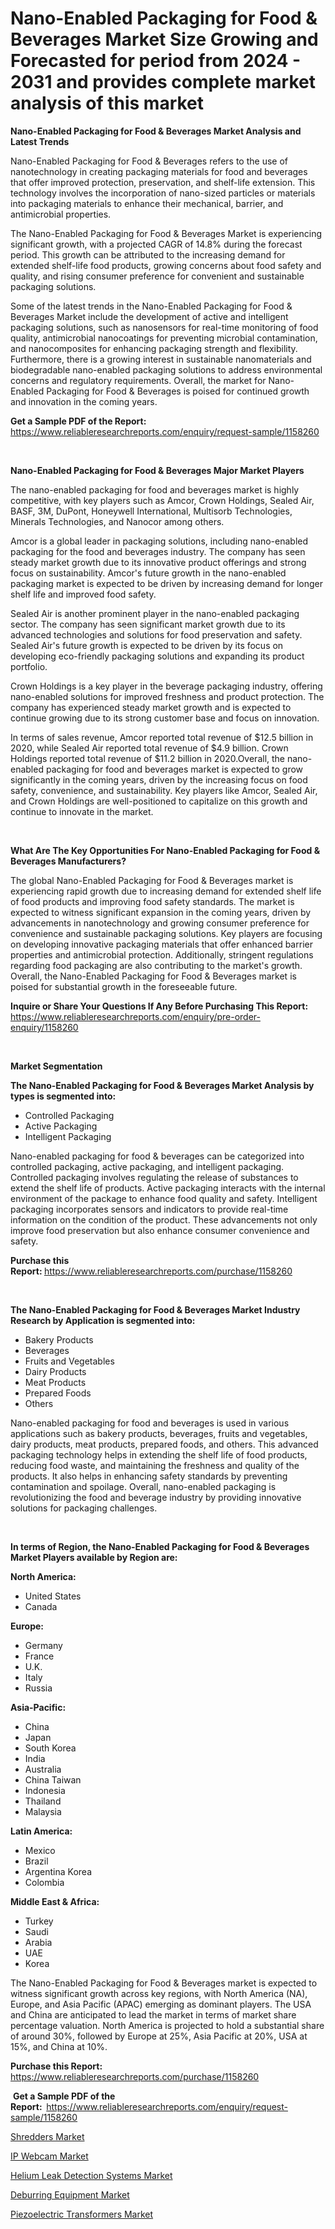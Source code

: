 <p><h1>Nano-Enabled Packaging for Food & Beverages Market Size Growing and Forecasted for period from 2024 - 2031 and provides complete market analysis of this market</h1></p><p><strong>Nano-Enabled Packaging for Food & Beverages Market Analysis and Latest Trends</strong></p>
<p><p>Nano-Enabled Packaging for Food & Beverages refers to the use of nanotechnology in creating packaging materials for food and beverages that offer improved protection, preservation, and shelf-life extension. This technology involves the incorporation of nano-sized particles or materials into packaging materials to enhance their mechanical, barrier, and antimicrobial properties.</p><p>The Nano-Enabled Packaging for Food & Beverages Market is experiencing significant growth, with a projected CAGR of 14.8% during the forecast period. This growth can be attributed to the increasing demand for extended shelf-life food products, growing concerns about food safety and quality, and rising consumer preference for convenient and sustainable packaging solutions.</p><p>Some of the latest trends in the Nano-Enabled Packaging for Food & Beverages Market include the development of active and intelligent packaging solutions, such as nanosensors for real-time monitoring of food quality, antimicrobial nanocoatings for preventing microbial contamination, and nanocomposites for enhancing packaging strength and flexibility. Furthermore, there is a growing interest in sustainable nanomaterials and biodegradable nano-enabled packaging solutions to address environmental concerns and regulatory requirements. Overall, the market for Nano-Enabled Packaging for Food & Beverages is poised for continued growth and innovation in the coming years.</p></p>
<p><strong>Get a Sample PDF of the Report:&nbsp;</strong> <a href="https://www.reliableresearchreports.com/enquiry/request-sample/1158260">https://www.reliableresearchreports.com/enquiry/request-sample/1158260</a></p>
<p>&nbsp;</p>
<p><strong>Nano-Enabled Packaging for Food & Beverages Major Market Players</strong></p>
<p><p>The nano-enabled packaging for food and beverages market is highly competitive, with key players such as Amcor, Crown Holdings, Sealed Air, BASF, 3M, DuPont, Honeywell International, Multisorb Technologies, Minerals Technologies, and Nanocor among others.</p><p>Amcor is a global leader in packaging solutions, including nano-enabled packaging for the food and beverages industry. The company has seen steady market growth due to its innovative product offerings and strong focus on sustainability. Amcor's future growth in the nano-enabled packaging market is expected to be driven by increasing demand for longer shelf life and improved food safety.</p><p>Sealed Air is another prominent player in the nano-enabled packaging sector. The company has seen significant market growth due to its advanced technologies and solutions for food preservation and safety. Sealed Air's future growth is expected to be driven by its focus on developing eco-friendly packaging solutions and expanding its product portfolio.</p><p>Crown Holdings is a key player in the beverage packaging industry, offering nano-enabled solutions for improved freshness and product protection. The company has experienced steady market growth and is expected to continue growing due to its strong customer base and focus on innovation.</p><p>In terms of sales revenue, Amcor reported total revenue of $12.5 billion in 2020, while Sealed Air reported total revenue of $4.9 billion. Crown Holdings reported total revenue of $11.2 billion in 2020.Overall, the nano-enabled packaging for food and beverages market is expected to grow significantly in the coming years, driven by the increasing focus on food safety, convenience, and sustainability. Key players like Amcor, Sealed Air, and Crown Holdings are well-positioned to capitalize on this growth and continue to innovate in the market.</p></p>
<p>&nbsp;</p>
<p><strong>What Are The Key Opportunities For Nano-Enabled Packaging for Food & Beverages Manufacturers?</strong></p>
<p><p>The global Nano-Enabled Packaging for Food & Beverages market is experiencing rapid growth due to increasing demand for extended shelf life of food products and improving food safety standards. The market is expected to witness significant expansion in the coming years, driven by advancements in nanotechnology and growing consumer preference for convenience and sustainable packaging solutions. Key players are focusing on developing innovative packaging materials that offer enhanced barrier properties and antimicrobial protection. Additionally, stringent regulations regarding food packaging are also contributing to the market's growth. Overall, the Nano-Enabled Packaging for Food & Beverages market is poised for substantial growth in the foreseeable future.</p></p>
<p><strong>Inquire or Share Your Questions If Any Before Purchasing This Report:</strong> <a href="https://www.reliableresearchreports.com/enquiry/pre-order-enquiry/1158260">https://www.reliableresearchreports.com/enquiry/pre-order-enquiry/1158260</a></p>
<p>&nbsp;</p>
<p><strong>Market Segmentation</strong></p>
<p><strong>The Nano-Enabled Packaging for Food & Beverages Market Analysis by types is segmented into:</strong></p>
<p><ul><li>Controlled Packaging</li><li>Active Packaging</li><li>Intelligent Packaging</li></ul></p>
<p><p>Nano-enabled packaging for food & beverages can be categorized into controlled packaging, active packaging, and intelligent packaging. Controlled packaging involves regulating the release of substances to extend the shelf life of products. Active packaging interacts with the internal environment of the package to enhance food quality and safety. Intelligent packaging incorporates sensors and indicators to provide real-time information on the condition of the product. These advancements not only improve food preservation but also enhance consumer convenience and safety.</p></p>
<p><strong>Purchase this Report:&nbsp;</strong><a href="https://www.reliableresearchreports.com/purchase/1158260">https://www.reliableresearchreports.com/purchase/1158260</a></p>
<p>&nbsp;</p>
<p><strong>The Nano-Enabled Packaging for Food & Beverages Market Industry Research by Application is segmented into:</strong></p>
<p><ul><li>Bakery Products</li><li>Beverages</li><li>Fruits and Vegetables</li><li>Dairy Products</li><li>Meat Products</li><li>Prepared Foods</li><li>Others</li></ul></p>
<p><p>Nano-enabled packaging for food and beverages is used in various applications such as bakery products, beverages, fruits and vegetables, dairy products, meat products, prepared foods, and others. This advanced packaging technology helps in extending the shelf life of food products, reducing food waste, and maintaining the freshness and quality of the products. It also helps in enhancing safety standards by preventing contamination and spoilage. Overall, nano-enabled packaging is revolutionizing the food and beverage industry by providing innovative solutions for packaging challenges.</p></p>
<p>&nbsp;</p>
<p><strong>In terms of Region, the Nano-Enabled Packaging for Food & Beverages Market Players available by Region are:</strong></p>
<p>
    <p> <strong> North America: </strong>
        <ul>
            <li>United States</li>
            <li>Canada</li>
        </ul>
        </p> 
    <p> <strong> Europe: </strong>
        <ul>
            <li>Germany</li>
            <li>France</li>
            <li>U.K.</li>
            <li>Italy</li>
            <li>Russia</li>
        </ul>
        </p> 
    <p> <strong> Asia-Pacific: </strong>
        <ul>
            <li>China</li>
            <li>Japan</li>
            <li>South Korea</li>
            <li>India</li>
            <li>Australia</li>
            <li>China Taiwan</li>
            <li>Indonesia</li>
            <li>Thailand</li>
            <li>Malaysia</li>
        </ul>
        </p> 
    <p> <strong> Latin America: </strong>
        <ul>
            <li>Mexico</li>
            <li>Brazil</li>
            <li>Argentina Korea</li>
            <li>Colombia</li>
        </ul>
        </p> 
    <p> <strong> Middle East & Africa: </strong>
        <ul>
            <li>Turkey</li>
            <li>Saudi</li>
            <li>Arabia</li>
            <li>UAE</li>
            <li>Korea</li>
        </ul>
    </p>
    </p>
<p><p>The Nano-Enabled Packaging for Food & Beverages market is expected to witness significant growth across key regions, with North America (NA), Europe, and Asia Pacific (APAC) emerging as dominant players. The USA and China are anticipated to lead the market in terms of market share percentage valuation. North America is projected to hold a substantial share of around 30%, followed by Europe at 25%, Asia Pacific at 20%, USA at 15%, and China at 10%.</p></p>
<p><strong>Purchase this Report: </strong><a href="https://www.reliableresearchreports.com/purchase/1158260">https://www.reliableresearchreports.com/purchase/1158260</a></p>
<p>&nbsp;<strong>Get a Sample PDF of the Report:&nbsp;&nbsp;</strong><a href="https://www.reliableresearchreports.com/enquiry/request-sample/1158260">https://www.reliableresearchreports.com/enquiry/request-sample/1158260</a></p>
<p><strong></strong></p>
<p><p><a href="https://medium.com/@anmolreportprime/shredders-market-outlook-industry-overview-and-forecast-2024-to-2031-65db920f21e7">Shredders Market</a></p><p><a href="https://medium.com/@anmolreportprime/ip-webcam-market-outlook-industry-overview-and-forecast-2024-to-2031-29588fd1c743">IP Webcam Market</a></p><p><a href="https://medium.com/@anmolreportprime/helium-leak-detection-systems-market-analysis-its-cagr-market-segmentation-and-global-industry-f7e86352b890">Helium Leak Detection Systems Market</a></p><p><a href="https://medium.com/@marvinwalsh8546/decoding-deburring-equipment-market-metrics-market-share-trends-and-growth-patterns-a08e40c0a6a0">Deburring Equipment Market</a></p><p><a href="https://medium.com/@anmolreportprime/piezoelectric-transformers-market-trends-and-market-analysis-forecasted-for-period-2024-2031-58c0d7aea512">Piezoelectric Transformers Market</a></p></p>